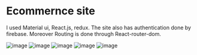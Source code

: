 # Ecommernce site

I used Material ui, React.js, redux.
The site also has authentication done by firebase.
Moreover Routing is done through React-router-dom.


![image](https://user-images.githubusercontent.com/113926529/211091296-12fa4299-a0db-4510-aac0-082ec3248ad5.png)
![image](https://user-images.githubusercontent.com/113926529/211091305-e1b018f2-c09f-4f6d-b9fd-dd05ed737e11.png)
![image](https://user-images.githubusercontent.com/113926529/211091314-c0d5bfe2-bef0-4b62-9dae-015c46f4fd15.png)
![image](https://user-images.githubusercontent.com/113926529/211091320-832e8829-8bc9-46bf-b4eb-4dfbbec96e78.png)
![image](https://user-images.githubusercontent.com/113926529/211091455-fe3f8ebb-93fe-4e09-a8f9-6eb4b4453da3.png)

